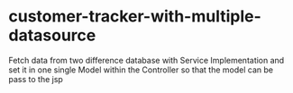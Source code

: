 # customer-tracker-with-multiple-datasource
Fetch data from two difference database with Service Implementation and set it in one single Model within the Controller so that the model can be pass to the jsp
